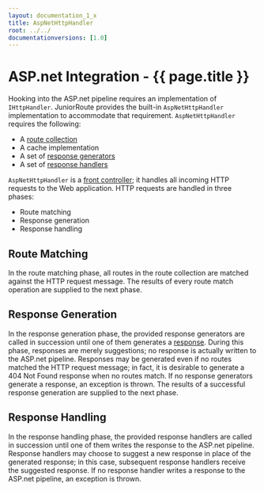 ```yaml
---
layout: documentation_1_x
title: AspNetHttpHandler
root: ../../
documentationversions: [1.0]
---
```

ASP.net Integration - {{ page.title }}
=
Hooking into the ASP.net pipeline requires an implementation of ```IHttpHandler```. JuniorRoute provides the built-in ```AspNetHttpHandler``` implementation to accommodate that requirement. ```AspNetHttpHandler``` requires the following:
* A [route collection](route_collections.html)
* A cache implementation
* A set of [response generators](response_generators.html)
* A set of [response handlers](response_handlers.html)

```AspNetHttpHandler``` is a [front controller](http://en.wikipedia.org/wiki/Front_Controller_pattern); it handles all incoming HTTP requests to the Web application. HTTP requests are handled in three phases:
* Route matching
* Response generation
* Response handling

Route Matching
-
In the route matching phase, all routes in the route collection are matched against the HTTP request message. The results of every route match operation are supplied to the next phase.

Response Generation
-
In the response generation phase, the provided response generators are called in succession until one of them generates a [response](responses.html). During this phase, responses are merely suggestions; no response is actually written to the ASP.net pipeline. Responses may be generated even if no routes matched the HTTP request message; in fact, it is desirable to generate a 404 Not Found response when no routes match. If no response generators generate a response, an exception is thrown. The results of a successful response generation are supplied to the next phase.

Response Handling
-
In the response handling phase, the provided response handlers are called in succession until one of them writes the response to the ASP.net pipeline. Response handlers may choose to suggest a new response in place of the generated response; in this case, subsequent response handlers receive the suggested response. If no response handler writes a response to the ASP.net pipeline, an exception is thrown.